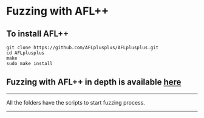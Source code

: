 # Fuzzing with AFL++

## To install AFL++ 
```
git clone https://github.com/AFLplusplus/AFLplusplus.git
cd AFLplusplus
make
sudo make install
```

## Fuzzing with AFL++ in depth is available [here](https://aflplus.plus/docs/fuzzing_in_depth/)

***
All the folders have the scripts to start fuzzing process. 
***
